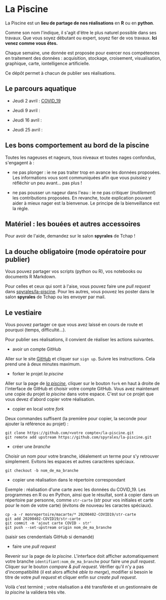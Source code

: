 # La Piscine

La Piscine est un **lieu de partage de nos réalisations** en **R** ou en **python**.

Comme son nom l'indique, il s'agit d'être le plus naturel possible dans ses travaux.
Que vous soyez débutant ou expert, soyez fier de vos travaux. **Ici venez comme vous êtes.** 

Chaque semaine, une donnée est proposée pour exercer nos compétences en traitement
des données : acquisition, stockage, croisement, visualisation, graphique, carte,
iontelligence artificielle.

Ce dépôt permet à chacun de publier ses réalisations.

## Le parcours aquatique

* Jeudi 2 avril : [COVID_19](20200402-COVID19/readme.md)

* Jeudi 9 avril :

* Jeudi 16 avril :

* Jeudi 25 avril : 
 
## Les bons comportement au bord de la piscine

Toutes les nageuses et nageurs, tous niveaux et toutes nages confondus, s'engagent à :

* ne pas plonger : ie ne pas traiter trop en avance les données proposées. Les informations
vous sont communiquées afin que vous puissiez y réfléchir un peu avant... pas plus !

* ne pas pousser un nageur dans l'eau : ie ne pas critiquer (*inutilement*) les contributions proposées.
En revanche, toute explication pouvant aider à mieux nager est la bienvenue.
Le principe de la bienveillance est la règle.

## Matériel : les bouées et autres accessoires

Pour avoir de l'aide, demandez sur le salon **spyrales** de Tchap !

## La douche obligatoire (mode opératoire pour publier)

Vous pouvez partager vos scripts (python ou R), vos notebooks ou documents R Markdown.

Pour celles et ceux qui sont à l'aise, vous pouvez faire une _pull request_ dans 
[spyrales/la-piscine](https://github.com/spyrales/la-piscine/).
Pour les autres, vous pouvez les poster dans le salon **spyrales** de Tchap ou les envoyer par mail.

## Le vestiaire 

Vous pouvez partager ce que vous avez laissé en cours de route et pourquoi (temps, difficulté...).

Pour publier ses réalisations, il convient de réaliser les actions suivantes.

* avoir un compte GitHub

Aller sur le site [GitHub](https://github.com) et cliquer sur `sign up`.
Suivre les instructions. Cela prend une à deux minutes maximum.

* forker le projet *la piscine*

Aller sur la page de [*la piscine*](https://github.com/spyrales/la-piscine/),
cliquer sur le bouton `fork` en haut à droite de l'interface de GitHub et choisir votre compte GitHub.
Vous avez maintenant une copie du projet *la piscine* dans votre espace.
C'est sur ce projet que vous devez d'abord copier votre réalisation.

* copier en local votre *fork*

Deux commandes suffisent (la première pour copier, la seconde pour ajouter la référence au projet) : 
```
git clone https://github.com/<votre compte>/la-piscine.git
git remote add upstream https://github.com/spyrales/la-piscine.git
```

* créer une *branche*

Choisir un nom pour votre branche, idéalement un terme pour s'y retrouver simplement.
Evitons les espaces et autres caractères spéciaux.

```
git checkout -b nom_de_ma_branche
```

* copier une réalisation dans le répertoire correspondant

Exemple : réalisation d'une carte avec les données du COVID_19.
Les programmes en R ou en Python, ainsi que le résultat, sont à copier dans un 
répertoire par personne, comme `str-carte` (str pour vos initiales et carte pour le nom
de votre carte)
(évitons de nouveau les caractes spéciaux).

```
cp -a -r monrepertoire/macarte/* 20200402-COVID19/str-carte
git add 20200402-COVID19/str-carte
git commit -m 'ajout carte COVID - str'
git push --set-upstream origin nom_de_ma_branche
```

(saisir ses crendentials GitHub si demandé)

* faire une *pull request*

Revenir sur la page de *la piscine*. L'interface doit afficher automatiquement 
votre branche `identifiant:nom_de_ma_branche` pour faire une *pull request*.
Cliquer sur le bouton *compare & pull request*. Vérifier qu'il n'y a pas 
d'incompatibilité (il est alors affiché *able to merge*), modifier si besoin 
le titre de votre *pull request* et cliquer enfin sur *create pull request*.

Voilà c'est terminé ; votre réalisation a été transférée et 
un gestionnaire de *la piscine* la validera très vite.
